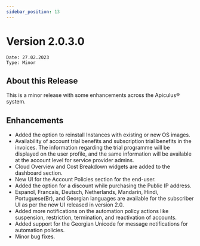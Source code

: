 ```yaml
---
sidebar_position: 13
---
```

# Version 2.0.3.0
```
Date: 27.02.2023
Type: Minor
```

## About this Release

This is a minor release with some enhancements across the Apiculus® system.

## Enhancements

- Added the option to reinstall Instances with existing or new OS images.
- Availability of account trial benefits and subscription trial benefits in the invoices. The information regarding the trial programme will be displayed on the user profile, and the same information will be available at the account level for service provider admins.
- Cloud Overview and Cost Breakdown widgets are added to the dashboard section.
- New UI for the Account Policies section for the end-user.
- Added the option for a discount while purchasing the Public IP address.
- Espanol, Francais, Deutsch, Netherlands, Mandarin, Hindi, Portuguese(Br), and Georgian languages are available for the subscriber UI as per the new UI released in version 2.0.
- Added more notifications on the automation policy actions like suspension, restriction, termination, and reactivation of accounts.
- Added support for the Georgian Unicode for message notifications for automation policies.
- Minor bug fixes.




